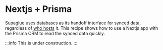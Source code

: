 # Nextjs + Prisma

Supaglue uses databases as its handoff interface for synced data, regardless of [who hosts](../integration-patterns/managed-syncs#hosting-destinations) it. This recipe shows how to use a Nextjs app with the Prisma ORM to read the synced data quickly.

:::info
This is under construction.
:::
